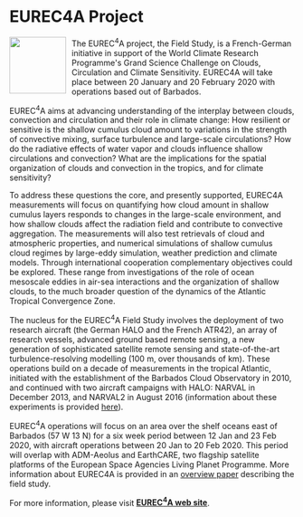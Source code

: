 <h1 class="title">EUREC4A Project</h1>

<div id="cog_post_body">
    <div id="cog_post_body">
        <p>
	<img align="left" height="100" src="/site_media/projects/cfmip/logo_eurec4a.png" style="margin-right: 10px;" width="100" /> The EUREC<sup>4</sup>A project, the Field Study, is a French-German initiative in support of the World Climate Research Programme&#39;s Grand Science Challenge on Clouds, Circulation and Climate Sensitivity. EUREC4A will take place between 20 January and 20 February 2020 with operations based out of Barbados.</p>
<p>
	EUREC<sup>4</sup>A aims at advancing understanding of the interplay between clouds, convection and circulation and their role in climate change: How resilient or sensitive is the shallow cumulus cloud amount to variations in the strength of convective mixing, surface turbulence and large-scale circulations? How do the radiative effects of water vapor and clouds influence shallow circulations and convection? What are the implications for the spatial organization of clouds and convection in the tropics, and for climate sensitivity?</p>
<p>
	To address these questions the core, and presently supported, EUREC4A measurements will focus on quantifying how cloud amount in shallow cumulus layers responds to changes in the large-scale environment, and how shallow clouds affect the radiation field and contribute to convective aggregation. The measurements will also test retrievals of cloud and atmospheric properties, and numerical simulations of shallow cumulus cloud regimes by large-eddy simulation, weather prediction and climate models. Through international cooperation complementary objectives could be explored. These range from investigations of the role of ocean mesoscale eddies in air-sea interactions and the organization of shallow clouds, to the much broader question of the dynamics of the Atlantic Tropical Convergence Zone.</p>
<p>
	The nucleus for the EUREC<sup>4</sup>A Field Study involves the deployment of two research aircraft (the German HALO and the French ATR42), an array of research vessels, advanced ground based remote sensing, a new generation of sophisticated satellite remote sensing and state-of-the-art turbulence-resolving modelling (100 m, over thousands of km). These operations build on a decade of measurements in the tropical Atlantic, initiated with the establishment of the Barbados Cloud Observatory in 2010, and continued with two aircraft campaigns with HALO: NARVAL in December 2013, and NARVAL2 in August 2016 (information about these experiments is provided <a class="external-link-new-window" href="https://www.mpimet.mpg.de/en/science/the-atmosphere-in-the-earth-system/narval/" target="_blank" title="Opens external link in new window">here</a>).</p>
<p>
	EUREC<sup>4</sup>A operations will focus on an area over the shelf oceans east of Barbados (57 W 13 N) for a six week period between 12 Jan and 23 Feb 2020, with aircraft operations between 20 Jan to 20 Feb 2020. This period will overlap with ADM-Aeolus and EarthCARE, two flagship satellite platforms of the European Space Agencies Living Planet Programme. More information about EUREC4A is provided in an <a href=""http://rdcu.be/wgYX" title="Opens external link in new window" target="_blank" class="external-link-new-window">overview paper</a> describing the field study.</p>
<p>
	For more information, please visit <b><a href="http://eurec4a.eu/">EUREC<sup>4</sup>A web site</a></b>.</p>
</div> <!--// end div id=cog_post_body //-->
